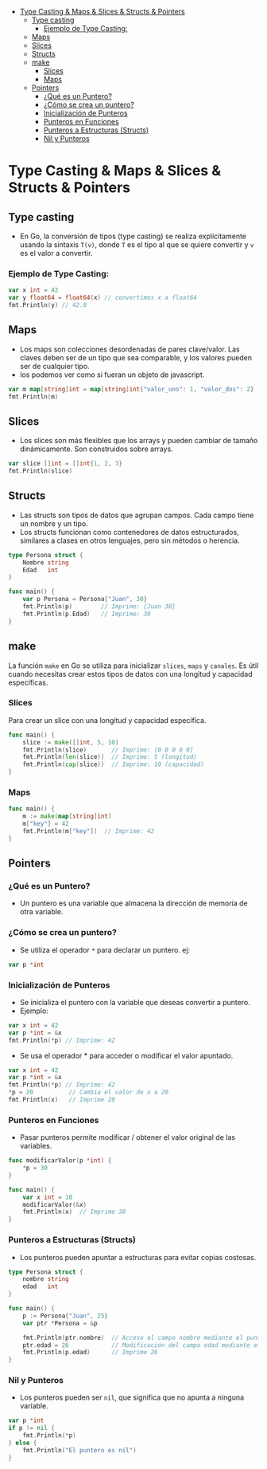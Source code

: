 - [Type Casting \& Maps \& Slices \& Structs \& Pointers](#type-casting--maps--slices--structs--pointers)
  - [Type casting](#type-casting)
    - [Ejemplo de Type Casting:](#ejemplo-de-type-casting)
  - [Maps](#maps)
  - [Slices](#slices)
  - [Structs](#structs)
  - [make](#make)
    - [Slices](#slices-1)
    - [Maps](#maps-1)
  - [Pointers](#pointers)
    - [¿Qué es un Puntero?](#qué-es-un-puntero)
    - [¿Cómo se crea un puntero?](#cómo-se-crea-un-puntero)
    - [Inicialización de Punteros](#inicialización-de-punteros)
    - [Punteros en Funciones](#punteros-en-funciones)
    - [Punteros a Estructuras (Structs)](#punteros-a-estructuras-structs)
    - [Nil y Punteros](#nil-y-punteros)

# Type Casting & Maps & Slices & Structs & Pointers

## Type casting
- En Go, la conversión de tipos (type casting) se realiza explícitamente usando la sintaxis `T(v)`, donde `T` es el tipo al que se quiere convertir y `v` es el valor a convertir.

### Ejemplo de Type Casting:
```go
var x int = 42
var y float64 = float64(x) // convertimos x a float64
fmt.Println(y) // 42.0
```
## Maps
- Los maps son colecciones desordenadas de pares clave/valor. Las claves deben ser de un tipo que sea comparable, y los valores pueden ser de cualquier tipo.
- los podemos ver como si fueran un objeto de javascript.
```go
var m map[string]int = map[string]int{"valor_uno": 1, "valor_dos": 2}
fmt.Println(m)
```

## Slices
- Los slices son más flexibles que los arrays y pueden cambiar de tamaño dinámicamente. Son construidos sobre arrays.
```go
var slice []int = []int{1, 2, 3}
fmt.Println(slice)
```

## Structs
- Las structs son tipos de datos que agrupan campos. Cada campo tiene un nombre y un tipo.
- Los structs funcionan como contenedores de datos estructurados, similares a clases en otros lenguajes, pero sin métodos o herencia.
```go
type Persona struct {
    Nombre string
    Edad   int
}

func main() {
    var p Persona = Persona{"Juan", 30}
    fmt.Println(p)        // Imprime: {Juan 30}
    fmt.Println(p.Edad)   // Imprime: 30
}
```

## make

La función `make` en Go se utiliza para inicializar `slices`, `maps` y `canales`. Es útil cuando necesitas crear estos tipos de datos con una longitud y capacidad específicas.

### Slices
Para crear un slice con una longitud y capacidad específica.

```go
func main() {
    slice := make([]int, 5, 10)
    fmt.Println(slice)       // Imprime: [0 0 0 0 0]
    fmt.Println(len(slice))  // Imprime: 5 (longitud)
    fmt.Println(cap(slice))  // Imprime: 10 (capacidad)
}
```

### Maps
```go
func main() {
    m := make(map[string]int)
    m["key"] = 42
    fmt.Println(m["key"])  // Imprime: 42
}
```

## Pointers
### ¿Qué es un Puntero?
- Un puntero es una variable que almacena la dirección de memoria de otra variable.

### ¿Cómo se crea un puntero?
- Se utiliza el operador `*` para declarar un puntero.
ej:
```go
var p *int
```
### Inicialización de Punteros
- Se inicializa el puntero con la variable que deseas convertir a puntero.
- Ejemplo:
```go
var x int = 42
var p *int = &x
fmt.Println(*p) // Imprime: 42
```
- Se usa el operador * para acceder o modificar el valor apuntado.
```go
var x int = 42
var p *int = &x
fmt.Println(*p) // Imprime: 42
*p = 20          // Cambia el valor de x a 20
fmt.Println(x)   // Imprime 20
```
### Punteros en Funciones
- Pasar punteros permite modificar / obtener el valor original de las variables.
```go
func modificarValor(p *int) {
    *p = 30
}

func main() {
    var x int = 10
    modificarValor(&x)
    fmt.Println(x)  // Imprime 30
}
```

### Punteros a Estructuras (Structs)
- Los punteros pueden apuntar a estructuras para evitar copias costosas.
```go
type Persona struct {
    nombre string
    edad   int
}

func main() {
    p := Persona{"Juan", 25}
    var ptr *Persona = &p

    fmt.Println(ptr.nombre)  // Acceso al campo nombre mediante el puntero
    ptr.edad = 26            // Modificación del campo edad mediante el puntero
    fmt.Println(p.edad)      // Imprime 26
}
```
### Nil y Punteros
- Los punteros pueden ser `nil`, que significa que no apunta a ninguna variable.
```go
var p *int
if p != nil {
    fmt.Println(*p)
} else {
    fmt.Println("El puntero es nil")
}
```